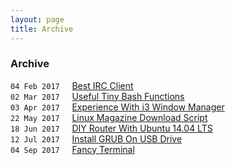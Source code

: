 ```yaml
---
layout: page
title: Archive
---
```


### Archive

`04 Feb 2017`&nbsp;&nbsp;&nbsp;&nbsp;&nbsp;[Best IRC Client](/kevydotvinu.github.io/Best-IRC-Client)  
`02 Mar 2017`&nbsp;&nbsp;&nbsp;&nbsp;&nbsp;[Useful Tiny Bash Functions](/kevydotvinu.github.io/Useful-Tiny-Bash-Functions)  
`03 Apr 2017`&nbsp;&nbsp;&nbsp;&nbsp;&nbsp;[Experience With i3 Window Manager](Experience-With-i3_Window-Manager)  
`22 May 2017`&nbsp;&nbsp;&nbsp;&nbsp;&nbsp;[Linux Magazine Download Script](/kevydotvinu.github.io/Linux-Magazines-Download-Script)  
`18 Jun 2017`&nbsp;&nbsp;&nbsp;&nbsp;&nbsp;[DIY Router With Ubuntu 14.04 LTS](/kevydotvinu.github.io/DIY-Router-With-Ubuntu-14.04-LTS)  
`12 Jul 2017`&nbsp;&nbsp;&nbsp;&nbsp;&nbsp;[Install GRUB On USB Drive](/kevydotvinu.github.io/Install-GRUB-on-USB-drive)  
`04 Sep 2017`&nbsp;&nbsp;&nbsp;&nbsp;&nbsp;[Fancy Terminal](/kevydotvinu.github.io/Fancy-Terminal)  
&nbsp;

&nbsp;

&nbsp;

